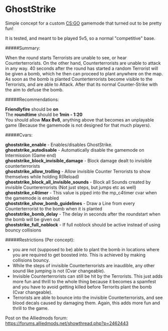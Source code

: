 # GhostStrike
Simple concept for a custom [CS:GO](http://store.steampowered.com/app/730/?l=german) gamemode that turned out to be pretty fun!

It is tested, and meant to be played 5v5, so a normal "competitive" base.

#####Summary:

When the round starts Terrorists are unable to see, or hear Counterterrorists. On the other hand, Counterterrorists are unable to attack in any way. 40 seconds after the round has started a random Terrorist will be given a bomb, which he then can proceed to plant anywhere on the map. As soon as the bomb is planted Counterterrorists become visible to the Terrorists, and are able to Attack. After that its normal Counter-Strike with the aim to defuse the bomb.

#####Recommendations:

**Friendlyfire** should be **on**		
The **roundtime** should be **1min - 1:20**		
You should allow **Max 8v8**, anything above that becomes an unplayable game (Because the gamemode is not designed for that much players).

#####Cvars:

**ghoststrike_enable** - Enables/disables GhostStrike.		
**ghoststrike_autodisable** - Automatically disable the gamemode on Intermission (Game end)		
**ghoststrike_block_invisible_damage** - Block damage dealt to invisible counterterrorists		
**ghoststrike_allow_trolling** - Allow invisible Counter Terrorists to show themselves while holding R(Reload)		
**ghoststrike_block_all_invisible_sounds** - Block all Sounds created by invisible Countererrorists (Not just steps, but jumps etc as well)		
**ghoststrike_c4timer** - This value is piped into the mp_c4timer cvar when the gamemode is enabled		
**ghoststrike_show_bomb_guidelines** - Draw a Line from every Counterterrorist to the bomb when it is planted		
**ghoststrike_bomb_delay** - The delay in seconds after the roundstart when the bomb will be given out		
**ghoststrike_full_noblock** - If full noblock should be active instead of using bouncy collisions

#####Restrictions (Per concept):

- you are not (supposed to be) able to plant the bomb in locations where you are required to get boosted into. This is achieved by making collisions bouncy.
- While the steps of invisible Counterterrorists are inaudible, any other sound like jumping is not (Cvar changeable).
- Invisible Counterterrorists can still be hit by the Terrorists. This just adds more fun and thrill to the whole thing because it becomes a spamfest and you have to avoid getting killed before Terrorits plant the bomb (Cvar changeable).
- Terrorists are able to bounce into the invisible Counterterrorists, and see blood decals caused by damaging them. Again, this adds more fun and thrill to the game.

Post on the Alliedmods forum: https://forums.alliedmods.net/showthread.php?p=2462443

